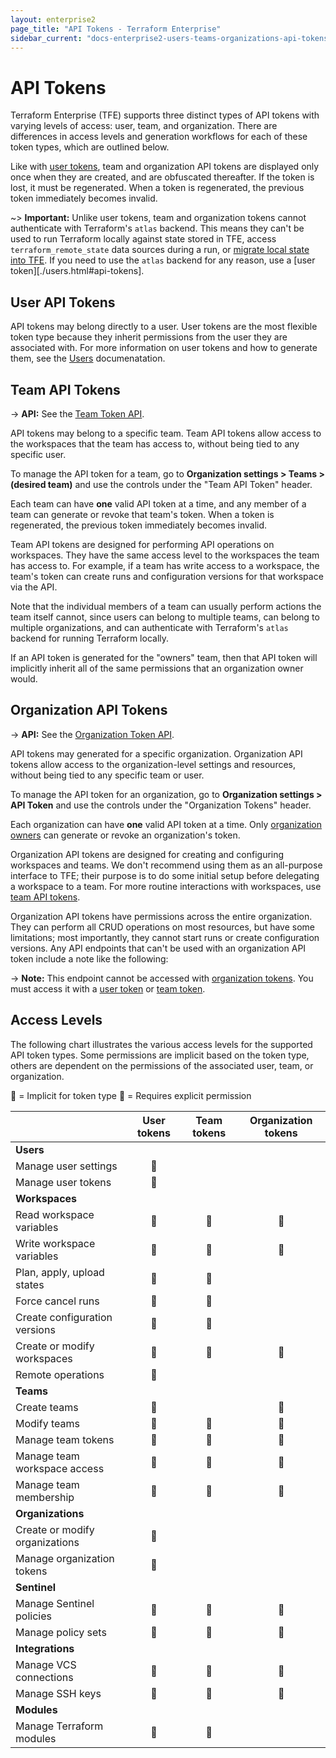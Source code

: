 ```yaml
---
layout: enterprise2
page_title: "API Tokens - Terraform Enterprise"
sidebar_current: "docs-enterprise2-users-teams-organizations-api-tokens"
---
```


# API Tokens

Terraform Enterprise (TFE) supports three distinct types of API tokens with varying levels of access: user, team, and organization. There are differences in access levels and generation workflows for each of these token types, which are outlined below.

Like with [user tokens](./users.html#api-tokens), team and organization API tokens are displayed only once when they are created, and are obfuscated thereafter. If the token is lost, it must be regenerated. When a token is regenerated, the previous token immediately becomes invalid.

~> **Important:** Unlike user tokens, team and organization tokens cannot authenticate with Terraform's `atlas` backend. This means they can't be used to run Terraform locally against state stored in TFE, access `terraform_remote_state` data sources during a run, or [migrate local state into TFE](../migrate/index.html). If you need to use the `atlas` backend for any reason, use a [user token][./users.html#api-tokens].

## User API Tokens

API tokens may belong directly to a user. User tokens are the most flexible token type because they inherit permissions from the user they are associated with. For more information on user tokens and how to generate them, see the [Users](./users.html#api-tokens) documenatation.

## Team API Tokens

-> **API:** See the [Team Token API](../api/team-tokens.html).

API tokens may belong to a specific team. Team API tokens allow access to the workspaces that the team has access to, without being tied to any specific user.

To manage the API token for a team, go to **Organization settings > Teams > (desired team)** and use the controls under the "Team API Token" header.

Each team can have **one** valid API token at a time, and any member of a team can generate or revoke that team's token. When a token is regenerated, the previous token immediately becomes invalid.

Team API tokens are designed for performing API operations on workspaces. They have the same access level to the workspaces the team has access to. For example, if a team has write access to a workspace, the team's token can create runs and configuration versions for that workspace via the API.

Note that the individual members of a team can usually perform actions the team itself cannot, since users can belong to multiple teams, can belong to multiple organizations, and can authenticate with Terraform's `atlas` backend for running Terraform locally.

If an API token is generated for the "owners" team, then that API token will implicitly inherit all of the same permissions that an organization owner would.

## Organization API Tokens

-> **API:** See the [Organization Token API](../api/organization-tokens.html).

API tokens may generated for a specific organization. Organization API tokens allow access to the organization-level settings and resources, without being tied to any specific team or user.

To manage the API token for an organization, go to **Organization settings > API Token** and use the controls under the "Organization Tokens" header.

Each organization can have **one** valid API token at a time. Only [organization owners](./teams.html#the-owners-team) can generate or revoke an organization's token.

Organization API tokens are designed for creating and configuring workspaces and teams. We don't recommend using them as an all-purpose interface to TFE; their purpose is to do some initial setup before delegating a workspace to a team. For more routine interactions with workspaces, use [team API tokens](#team-api-tokens).

Organization API tokens have permissions across the entire organization. They can perform all CRUD operations on most resources, but have some limitations; most importantly, they cannot start runs or create configuration versions. Any API endpoints that can't be used with an organization API token include a note like the following:

-> **Note:** This endpoint cannot be accessed with [organization tokens](../users-teams-organizations/service-accounts.html#organization-service-accounts). You must access it with a [user token](../users-teams-organizations/users.html#api-tokens) or [team token](../users-teams-organizations/service-accounts.html#team-service-accounts).

## Access Levels

The following chart illustrates the various access levels for the supported API token types. Some permissions are implicit based on the token type, others are dependent on the permissions of the associated user, team, or organization.

🔷 = Implicit for token type 🔶 = Requires explicit permission

|                                | User tokens | Team tokens | Organization tokens |
|--------------------------------|:-----------:|:-----------:|:-------------------:|
| **Users**                      |             |             |                     |
| Manage user settings           | 🔷          |             |                     |
| Manage user tokens             | 🔷          |             |                     |
| **Workspaces**                 |             |             |                     |
| Read workspace variables       | 🔶          | 🔶          | 🔷                  |
| Write workspace variables      | 🔶          | 🔶          | 🔷                  |
| Plan, apply, upload states     | 🔶          | 🔶          |                     |
| Force cancel runs              | 🔶          | 🔶          |                     |
| Create configuration versions  | 🔶          | 🔶          |                     |
| Create or modify workspaces    | 🔶          | 🔶          | 🔷                  |
| Remote operations              | 🔶          |             |                     |
| **Teams**                      |             |             |                     |
| Create teams                   | 🔶          |             | 🔷                  |
| Modify teams                   | 🔶          | 🔶          | 🔷                  |
| Manage team tokens             | 🔶          | 🔷          | 🔷                  |
| Manage team workspace access   | 🔶          | 🔶          | 🔷                  |
| Manage team membership         | 🔶          | 🔷          | 🔷                  |
| **Organizations**              |             |             |                     |
| Create or modify organizations | 🔶          |             |                     |
| Manage organization tokens     | 🔶          |             |                     |
| **Sentinel**                   |             |             |                     |
| Manage Sentinel policies       | 🔶          | 🔶          | 🔷                  |
| Manage policy sets             | 🔶          | 🔶          | 🔷                  |
| **Integrations**               |             |             |                     |
| Manage VCS connections         | 🔶          | 🔶          | 🔷                  |
| Manage SSH keys                | 🔶          | 🔶          | 🔷                  |
| **Modules**                    |             |             |                     |
| Manage Terraform modules       | 🔶          | 🔶          |                     |
